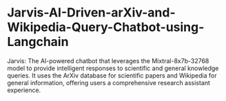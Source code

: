 # Jarvis-AI-Driven-arXiv-and-Wikipedia-Query-Chatbot-using-Langchain
Jarvis: The AI-powered chatbot that leverages the Mixtral-8x7b-32768 model to provide intelligent responses to scientific and general knowledge queries. It uses the ArXiv database for scientific papers and Wikipedia for general information, offering users a comprehensive research assistant experience.
